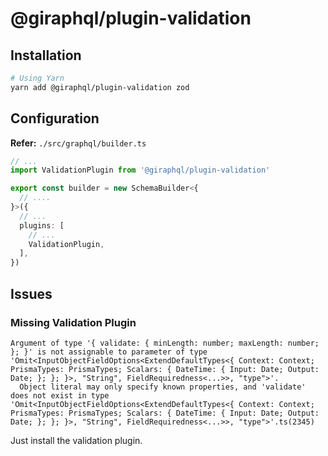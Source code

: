 # @giraphql/plugin-validation

## Installation

```sh
# Using Yarn
yarn add @giraphql/plugin-validation zod
```

## Configuration

**Refer:** `./src/graphql/builder.ts`

```ts
// ...
import ValidationPlugin from '@giraphql/plugin-validation'

export const builder = new SchemaBuilder<{
  // ....
}>({
  // ...
  plugins: [
    // ...
    ValidationPlugin,
  ],
})
```

## Issues

### Missing Validation Plugin

```log
Argument of type '{ validate: { minLength: number; maxLength: number; }; }' is not assignable to parameter of type 'Omit<InputObjectFieldOptions<ExtendDefaultTypes<{ Context: Context; PrismaTypes: PrismaTypes; Scalars: { DateTime: { Input: Date; Output: Date; }; }; }>, "String", FieldRequiredness<...>>, "type">'.
  Object literal may only specify known properties, and 'validate' does not exist in type 'Omit<InputObjectFieldOptions<ExtendDefaultTypes<{ Context: Context; PrismaTypes: PrismaTypes; Scalars: { DateTime: { Input: Date; Output: Date; }; }; }>, "String", FieldRequiredness<...>>, "type">'.ts(2345)
```

Just install the validation plugin.
